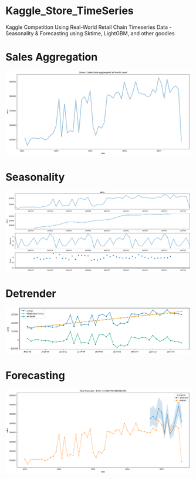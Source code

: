 # Kaggle_Store_TimeSeries
Kaggle Competition Using Real-World Retail Chain Timeseries Data - Seasonality & Forecasting using Sktime, LightGBM, and other goodies 

# Sales Aggregation
![Kaggle-Store-Timeseries Sales](https://github.com/Monxun/Kaggle_Store_TimeSeries/blob/master/Aggregated-Sales.png?raw=true)

# Seasonality
![Kaggle-Store-Timeseries Seasonality](https://github.com/Monxun/Kaggle_Store_TimeSeries/blob/master/Seasonality.png?raw=true)

# Detrender
![Kaggle-Store-Timeseries Detrend](https://github.com/Monxun/Kaggle_Store_TimeSeries/blob/master/Detrend.png?raw=true)

# Forecasting
![Kaggle-Store-Timeseries Forecast](https://github.com/Monxun/Kaggle_Store_TimeSeries/blob/master/Forecast.png?raw=true)


